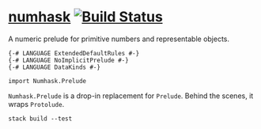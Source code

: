 [numhask](https://tonyday567.github.com/numhask) [![Build Status](https://travis-ci.org/tonyday567/numhask.png)](https://travis-ci.org/tonyday567/numhask)
==================================================================================================================================================

A numeric prelude for primitive numbers and representable objects.

``` {.sourceCode .literate .haskell}
{-# LANGUAGE ExtendedDefaultRules #-}
{-# LANGUAGE NoImplicitPrelude #-}
{-# LANGUAGE DataKinds #-}
```

``` {.sourceCode .literate .haskell}
import Numhask.Prelude
```

`Numhask.Prelude` is a drop-in replacement for `Prelude`. Behind the
scenes, it wraps `Protolude`.

~~~
stack build --test
~~~

